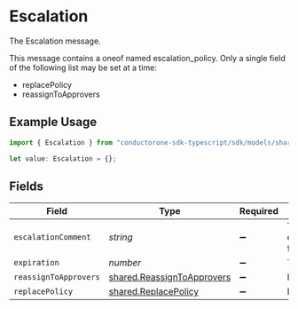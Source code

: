 # Escalation

The Escalation message.

This message contains a oneof named escalation_policy. Only a single field of the following list may be set at a time:
  - replacePolicy
  - reassignToApprovers


## Example Usage

```typescript
import { Escalation } from "conductorone-sdk-typescript/sdk/models/shared";

let value: Escalation = {};
```

## Fields

| Field                                                                           | Type                                                                            | Required                                                                        | Description                                                                     |
| ------------------------------------------------------------------------------- | ------------------------------------------------------------------------------- | ------------------------------------------------------------------------------- | ------------------------------------------------------------------------------- |
| `escalationComment`                                                             | *string*                                                                        | :heavy_minus_sign:                                                              | The escalationComment field.                                                    |
| `expiration`                                                                    | *number*                                                                        | :heavy_minus_sign:                                                              | The expiration field.                                                           |
| `reassignToApprovers`                                                           | [shared.ReassignToApprovers](../../../sdk/models/shared/reassigntoapprovers.md) | :heavy_minus_sign:                                                              | N/A                                                                             |
| `replacePolicy`                                                                 | [shared.ReplacePolicy](../../../sdk/models/shared/replacepolicy.md)             | :heavy_minus_sign:                                                              | N/A                                                                             |